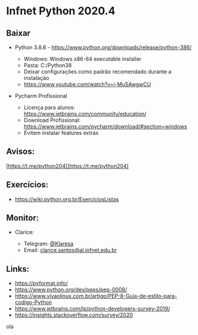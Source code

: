 # Infnet Python 2020.4 

## Baixar

* Python 3.8.6 - https://www.python.org/downloads/release/python-386/
    * Windows: Windows x86-64 executable installer
    * Pasta: C:/Python38
    * Deixar configurações como padrão recomendado durante a instalação
    * https://www.youtube.com/watch?v=i-MuSAwgwCU
 
* Pycharm Profissional 
    * Licença para alunos: https://www.jetbrains.com/community/education/
    * Download Profissional: https://www.jetbrains.com/pycharm/download/#section=windows
    * Evitem instalar features extras
    
## Avisos:

[https://t.me/python204](https://t.me/python204)

## Exercícios:

* https://wiki.python.org.br/ExerciciosListas

## Monitor:

* Clarice:

    * Telegram: [@Klaresa](https://t.me/klaresa)
    * Email: [clarice.santos@al.infnet.edu.br](mailto:clarice.santos@al.infnet.edu.br)


## Links:

* https://pyformat.info/
* https://www.python.org/dev/peps/pep-0008/
* https://www.vivaolinux.com.br/artigo/PEP-8-Guia-de-estilo-para-codigo-Python 
* https://www.jetbrains.com/lp/python-developers-survey-2019/
* https://insights.stackoverflow.com/survey/2020

ola
